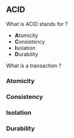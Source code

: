 ## ACID
What is ACID stands for ?
* **A**tomicity 
* **C**onsistency
* **I**solation
* **D**urability

What is a transaction ?


### Atomicity

### Consistency

### Isolation

### Durability
